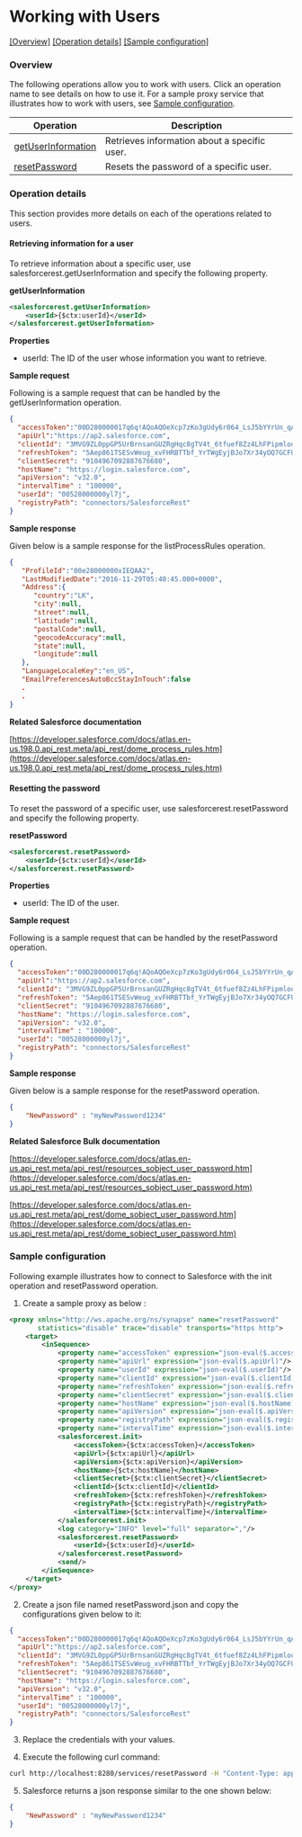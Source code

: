 # Working with Users

[[Overview]](#overview)  [[Operation details]](#operation-details)  [[Sample configuration]](#sample-configuration)

### Overview 

The following operations allow you to work with users. Click an operation name to see details on how to use it.
For a sample proxy service that illustrates how to work with users, see [Sample configuration](#sample-configuration).

| Operation        | Description |
| ------------- |-------------|
| [getUserInformation](#retrieving-information-for-a-user)    | Retrieves information about a specific user. |
| [resetPassword](#resetting-the-password)      | Resets the password of a specific user. |

### Operation details

This section provides more details on each of the operations related to users.

#### Retrieving information for a user
To retrieve information about a specific user, use salesforcerest.getUserInformation and specify the following property.

**getUserInformation**
```xml
<salesforcerest.getUserInformation>
    <userId>{$ctx:userId}</userId>
</salesforcerest.getUserInformation>
```
**Properties**
* userId: The ID of the user whose information you want to retrieve.

**Sample request**

Following is a sample request that can be handled by the getUserInformation operation.

```json
{
  "accessToken":"00D280000017q6q!AQoAQOeXcp7zKo3gUdy6r064_LsJ5bYYrUn_qAZG9TtKFLPfUMRxiato.E162_2XAtCTZLFQTbNk2Rz6Zm_juSakFE_aaBPp",
  "apiUrl":"https://ap2.salesforce.com",
  "clientId": "3MVG9ZL0ppGP5UrBrnsanGUZRgHqc8gTV4t_6tfuef8Zz4LhFPipmlooU6GBszpplbTzVXXWjqkGHubhRip1s",
  "refreshToken": "5Aep861TSESvWeug_xvFHRBTTbf_YrTWgEyjBJo7Xr34yOQ7GCFUN5DnNPxzDIoGoWi4evqOl_lT1B9nE5dAtSb",
  "clientSecret": "9104967092887676680",
  "hostName": "https://login.salesforce.com",
  "apiVersion": "v32.0",
  "intervalTime" : "100000",
  "userId": "00528000000yl7j",
  "registryPath": "connectors/SalesforceRest"
}
```
**Sample response**

Given below is a sample response for the listProcessRules operation.

```json
{
   "ProfileId":"00e28000000xIEQAA2",
   "LastModifiedDate":"2016-11-29T05:40:45.000+0000",
   "Address":{
      "country":"LK",
      "city":null,
      "street":null,
      "latitude":null,
      "postalCode":null,
      "geocodeAccuracy":null,
      "state":null,
      "longitude":null
   },
   "LanguageLocaleKey":"en_US",
   "EmailPreferencesAutoBccStayInTouch":false
   .
   .
}
```

**Related Salesforce documentation**

[https://developer.salesforce.com/docs/atlas.en-us.198.0.api_rest.meta/api_rest/dome_process_rules.htm](https://developer.salesforce.com/docs/atlas.en-us.198.0.api_rest.meta/api_rest/dome_process_rules.htm)

#### Resetting the password

To reset the password of a specific user, use salesforcerest.resetPassword and specify the following property.

**resetPassword**
```xml
<salesforcerest.resetPassword>
    <userId>{$ctx:userId}</userId>
</salesforcerest.resetPassword>
```
**Properties**
* userId: The ID of the user.

**Sample request**

Following is a sample request that can be handled by the resetPassword operation.

```json
{
  "accessToken":"00D280000017q6q!AQoAQOeXcp7zKo3gUdy6r064_LsJ5bYYrUn_qAZG9TtKFLPfUMRxiato.E162_2XAtCTZLFQTbNk2Rz6Zm_juSakFE_aaBPp",
  "apiUrl":"https://ap2.salesforce.com",
  "clientId": "3MVG9ZL0ppGP5UrBrnsanGUZRgHqc8gTV4t_6tfuef8Zz4LhFPipmlooU6GBszpplbTzVXXWjqkGHubhRip1s",
  "refreshToken": "5Aep861TSESvWeug_xvFHRBTTbf_YrTWgEyjBJo7Xr34yOQ7GCFUN5DnNPxzDIoGoWi4evqOl_lT1B9nE5dAtSb",
  "clientSecret": "9104967092887676680",
  "hostName": "https://login.salesforce.com",
  "apiVersion": "v32.0",
  "intervalTime" : "100000",
  "userId": "00528000000yl7j",
  "registryPath": "connectors/SalesforceRest"
}
```
**Sample response**

Given below is a sample response for the resetPassword operation.

```json
{
    "NewPassword" : "myNewPassword1234"
}
```

**Related Salesforce Bulk documentation**

[https://developer.salesforce.com/docs/atlas.en-us.api_rest.meta/api_rest/resources_sobject_user_password.htm](https://developer.salesforce.com/docs/atlas.en-us.api_rest.meta/api_rest/resources_sobject_user_password.htm)

[https://developer.salesforce.com/docs/atlas.en-us.api_rest.meta/api_rest/dome_sobject_user_password.htm](https://developer.salesforce.com/docs/atlas.en-us.api_rest.meta/api_rest/dome_sobject_user_password.htm)

### Sample configuration

Following example illustrates how to connect to Salesforce with the init operation and resetPassword operation.

1. Create a sample proxy as below :

```xml
<proxy xmlns="http://ws.apache.org/ns/synapse" name="resetPassword"
       statistics="disable" trace="disable" transports="https http">
    <target>
        <inSequence>
            <property name="accessToken" expression="json-eval($.accessToken)"/>
            <property name="apiUrl" expression="json-eval($.apiUrl)"/>
            <property name="userId" expression="json-eval($.userId)"/>
            <property name="clientId" expression="json-eval($.clientId)"/>
            <property name="refreshToken" expression="json-eval($.refreshToken)"/>
            <property name="clientSecret" expression="json-eval($.clientSecret)"/>
            <property name="hostName" expression="json-eval($.hostName)"/>
            <property name="apiVersion" expression="json-eval($.apiVersion)"/>
            <property name="registryPath" expression="json-eval($.registryPath)"/>
            <property name="intervalTime" expression="json-eval($.intervalTime)"/>
            <salesforcerest.init>
                <accessToken>{$ctx:accessToken}</accessToken>
                <apiUrl>{$ctx:apiUrl}</apiUrl>
                <apiVersion>{$ctx:apiVersion}</apiVersion>
                <hostName>{$ctx:hostName}</hostName>
                <clientSecret>{$ctx:clientSecret}</clientSecret>
                <clientId>{$ctx:clientId}</clientId>
                <refreshToken>{$ctx:refreshToken}</refreshToken>
                <registryPath>{$ctx:registryPath}</registryPath>
                <intervalTime>{$ctx:intervalTime}</intervalTime>
            </salesforcerest.init>
            <log category="INFO" level="full" separator=","/>
            <salesforcerest.resetPassword>
                <userId>{$ctx:userId}</userId>
            </salesforcerest.resetPassword>
            <send/>
        </inSequence>
    </target>
</proxy>
```

2. Create a json file named resetPassword.json and copy the configurations given below to it:

```json
{
  "accessToken":"00D280000017q6q!AQoAQOeXcp7zKo3gUdy6r064_LsJ5bYYrUn_qAZG9TtKFLPfUMRxiato.E162_2XAtCTZLFQTbNk2Rz6Zm_juSakFE_aaBPp",
  "apiUrl":"https://ap2.salesforce.com",
  "clientId": "3MVG9ZL0ppGP5UrBrnsanGUZRgHqc8gTV4t_6tfuef8Zz4LhFPipmlooU6GBszpplbTzVXXWjqkGHubhRip1s",
  "refreshToken": "5Aep861TSESvWeug_xvFHRBTTbf_YrTWgEyjBJo7Xr34yOQ7GCFUN5DnNPxzDIoGoWi4evqOl_lT1B9nE5dAtSb",
  "clientSecret": "9104967092887676680",
  "hostName": "https://login.salesforce.com",
  "apiVersion": "v32.0",
  "intervalTime" : "100000",
  "userId": "00528000000yl7j",
  "registryPath": "connectors/SalesforceRest"
}
```

3. Replace the credentials with your values.

4. Execute the following curl command:

```bash
curl http://localhost:8280/services/resetPassword -H "Content-Type: application/json" -d @resetPassword.json
```
5. Salesforce returns a json response similar to the one shown below:
 
```json
{
    "NewPassword" : "myNewPassword1234"
}
